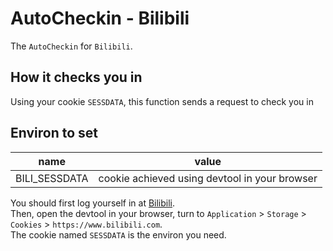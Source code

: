 # AutoCheckin - Bilibili

The `AutoCheckin` for `Bilibili`. 

## How it checks you in

Using your cookie `SESSDATA`, this function sends a request to check you in

## Environ to set

|name|value|
|-|-|
|BILI_SESSDATA|cookie achieved using devtool in your browser |

You should first log yourself in at [Bilibili](https://www.bilibili.com/).  
Then, open the devtool in your browser, turn to `Application` > `Storage` > `Cookies` > `https://www.bilibili.com`.  
The cookie named `SESSDATA` is the environ you need.
